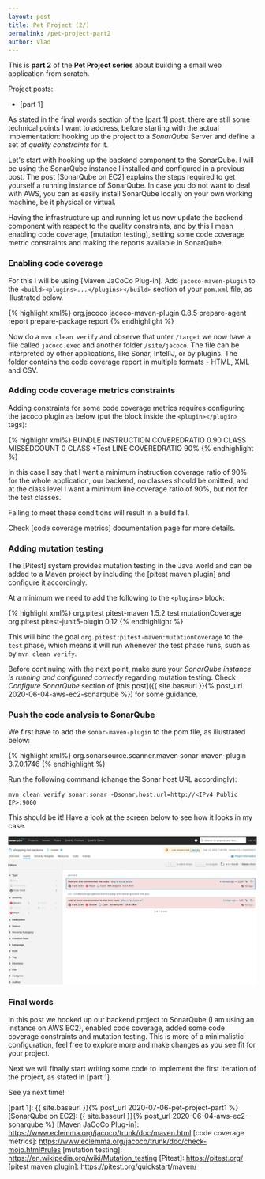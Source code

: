 ```yaml
---
layout: post
title: Pet Project (2/)
permalink: /pet-project-part2
author: Vlad
---
```

This is **part 2** of the **Pet Project series** about building a small web application from scratch.

Project posts:
* [part 1]

As stated in the final words section of the [part 1] post, there are still some technical points I want to address, before starting with
the actual implementation: hooking up the project to a _SonarQube_ Server and define a set of _quality constraints_ for it. 

Let's start with hooking up the backend component to the SonarQube. I will be using the SonarQube instance I installed and configured 
in a previous post. The post [SonarQube on EC2] explains the steps required to get yourself a running instance of SonarQube. In case 
you do not want to deal with AWS, you can as easily install SonarQube locally on your own working machine, be it physical or virtual.

Having the infrastructure up and running let us now update the backend component with respect to the quality constraints, and 
by this I mean enabling code coverage, [mutation testing], setting some code coverage metric constraints and 
making the reports available in SonarQube.

### Enabling code coverage
For this I will be using [Maven JaCoCo Plug-in]. Add `jacoco-maven-plugin` to the `<build><plugins>...</plugins></build>` 
section of your `pom.xml` file, as illustrated below.

{% highlight xml%}
<plugin>
    <groupId>org.jacoco</groupId>
    <artifactId>jacoco-maven-plugin</artifactId>
    <version>0.8.5</version>
    <executions>
        <execution>
            <goals>
                <goal>prepare-agent</goal>
            </goals>
        </execution>
        <execution>
            <id>report</id>
            <phase>prepare-package</phase>
            <goals>
                <goal>report</goal>
            </goals>
        </execution>
    </executions>
</plugin>
{% endhighlight %}

Now do a `mvn clean verify` and observe that unter `/target` we now have a file called `jacoco.exec` and another folder `/site/jacoco`.
The file can be interpreted by other applications, like Sonar, IntelliJ, or by plugins.
The folder contains the code coverage report in multiple formats - HTML, XML and CSV.

### Adding code coverage metrics constraints
Adding constraints for some code coverage metrics requires configuring the jacoco plugin as below (put the block inside the `<plugin></plugin>` tags):

{% highlight xml%}
<configuration>
    <rules>
        <rule>
            <element>BUNDLE</element>
            <limits>
                <limit>
                    <counter>INSTRUCTION</counter>
                    <value>COVEREDRATIO</value>
                    <minimum>0.90</minimum>
                </limit>
                <limit>
                    <counter>CLASS</counter>
                    <value>MISSEDCOUNT</value>
                    <maximum>0</maximum>
                </limit>
            </limits>
        </rule>
        <rule>
            <element>CLASS</element>
            <excludes>
                <exclude>*Test</exclude>
            </excludes>
            <limits>
                <limit>
                    <counter>LINE</counter>
                    <value>COVEREDRATIO</value>
                    <minimum>90%</minimum>
                </limit>
            </limits>
        </rule>
    </rules>
</configuration>
{% endhighlight %}

In this case I say that I want a minimum instruction coverage ratio of 90% for the whole application, our backend, no classes should be omitted, and at the class level 
I want a minimum line coverage ratio of 90%, but not for the test classes.

Failing to meet these conditions will result in a build fail.

Check [code coverage metrics] documentation page for more details.

### Adding mutation testing

The [Pitest] system provides mutation testing in the Java world and can be added to a Maven project by including the [pitest maven plugin] and configure it accordingly.

At a minimum we need to add the following to the `<plugins>` block:

{% highlight xml%}
<plugin>
    <groupId>org.pitest</groupId>
    <artifactId>pitest-maven</artifactId>
    <version>1.5.2</version>
    <executions>
        <execution>
            <phase>test</phase>
            <goals>
                <goal>mutationCoverage</goal>
            </goals>
        </execution>
    </executions>
    <dependencies>
        <dependency>
            <groupId>org.pitest</groupId>
            <artifactId>pitest-junit5-plugin</artifactId>
            <version>0.12</version>
        </dependency>
    </dependencies>
</plugin>
{% endhighlight %}

This will bind the goal `org.pitest:pitest-maven:mutationCoverage` to the `test` phase, 
which means it will run whenever the test phase runs, such as by `mvn clean verify`.

Before continuing with the next point, make sure your _SonarQube instance is running and configured correctly_ regarding mutation testing. 
Check _Configure SonarQube_ section of [this post]({{ site.baseurl }}{% post_url 2020-06-04-aws-ec2-sonarqube %}) for some guidance. 

### Push the code analysis to SonarQube

We first have to add the `sonar-maven-plugin` to the pom file, as illustrated below:

{% highlight xml%}
<plugin>
    <groupId>org.sonarsource.scanner.maven</groupId>
    <artifactId>sonar-maven-plugin</artifactId>
    <version>3.7.0.1746</version>
</plugin>
{% endhighlight %}

Run the following command (change the Sonar host URL accordingly):

```
mvn clean verify sonar:sonar -Dsonar.host.url=http://<IPv4 Public IP>:9000
```

This should be it! Have a look at the screen below to see how it looks in my case.

![sonar-mt-plugin](./assets/images/sonar-pet-project.png)

### Final words

In this post we hooked up our backend project to SonarQube (I am using an instance on AWS EC2), enabled code coverage, 
added some code coverage constraints and mutation testing. This is more of a minimalistic configuration, feel free to explore more and 
make changes as you see fit for your project. 

Next we will finally start writing some code to implement the first iteration of the project, as stated in [part 1].

See ya next time!

[part 1]: {{ site.baseurl }}{% post_url 2020-07-06-pet-project-part1 %}
[SonarQube on EC2]: {{ site.baseurl }}{% post_url 2020-06-04-aws-ec2-sonarqube %}
[Maven JaCoCo Plug-in]: https://www.eclemma.org/jacoco/trunk/doc/maven.html
[code coverage metrics]: https://www.eclemma.org/jacoco/trunk/doc/check-mojo.html#rules
[mutation testing]: https://en.wikipedia.org/wiki/Mutation_testing
[Pitest]: https://pitest.org/
[pitest maven plugin]: https://pitest.org/quickstart/maven/
